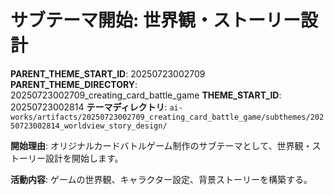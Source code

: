 # サブテーマ開始: 世界観・ストーリー設計

**PARENT_THEME_START_ID**: 20250723002709
**PARENT_THEME_DIRECTORY**: 20250723002709_creating_card_battle_game
**THEME_START_ID**: 20250723002814
**テーマディレクトリ**: `ai-works/artifacts/20250723002709_creating_card_battle_game/subthemes/20250723002814_worldview_story_design/`

**開始理由**:
オリジナルカードバトルゲーム制作のサブテーマとして、世界観・ストーリー設計を開始します。

**活動内容**:
ゲームの世界観、キャラクター設定、背景ストーリーを構築する。
